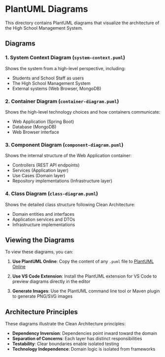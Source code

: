# PlantUML Diagrams

This directory contains PlantUML diagrams that visualize the architecture of the High School Management System.

## Diagrams

### 1. System Context Diagram (`system-context.puml`)
Shows the system from a high-level perspective, including:
- Students and School Staff as users
- The High School Management System
- External systems (Web Browser, MongoDB)

### 2. Container Diagram (`container-diagram.puml`)
Shows the high-level technology choices and how containers communicate:
- Web Application (Spring Boot)
- Database (MongoDB)
- Web Browser interface

### 3. Component Diagram (`component-diagram.puml`)
Shows the internal structure of the Web Application container:
- Controllers (REST API endpoints)
- Services (Application layer)
- Use Cases (Domain layer)
- Repository implementations (Infrastructure layer)

### 4. Class Diagram (`class-diagram.puml`)
Shows the detailed class structure following Clean Architecture:
- Domain entities and interfaces
- Application services and DTOs
- Infrastructure implementations

## Viewing the Diagrams

To view these diagrams, you can:

1. **Use PlantUML Online**: Copy the content of any `.puml` file to [PlantUML Online](http://www.plantuml.com/plantuml/uml/)

2. **Use VS Code Extension**: Install the PlantUML extension for VS Code to preview diagrams directly in the editor

3. **Generate Images**: Use the PlantUML command line tool or Maven plugin to generate PNG/SVG images

## Architecture Principles

These diagrams illustrate the Clean Architecture principles:
- **Dependency Inversion**: Dependencies point inward toward the domain
- **Separation of Concerns**: Each layer has distinct responsibilities
- **Testability**: Clear boundaries enable isolated testing
- **Technology Independence**: Domain logic is isolated from frameworks